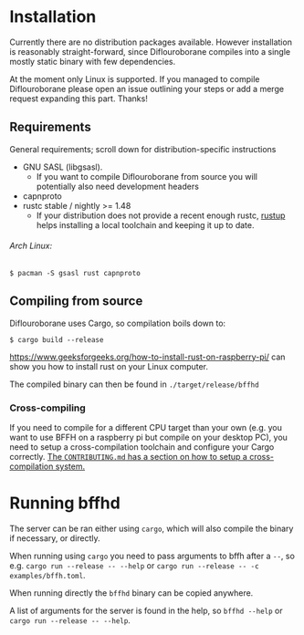 # Installation

Currently there are no distribution packages available.
However installation is reasonably straight-forward, since Diflouroborane compiles into a single
mostly static binary with few dependencies.

At the moment only Linux is supported. If you managed to compile Diflouroborane please open an issue
outlining your steps or add a merge request expanding this part. Thanks!

## Requirements

General requirements; scroll down for distribution-specific instructions

- GNU SASL (libgsasl).
  * If you want to compile Diflouroborane from source you will potentially also need development
      headers
- capnproto
- rustc stable / nightly >= 1.48
  * If your distribution does not provide a recent enough rustc, [rustup](https://rustup.rs/) helps
      installing a local toolchain and keeping it up to date.

###### Arch Linux:
```shell
$ pacman -S gsasl rust capnproto
```

## Compiling from source

Diflouroborane uses Cargo, so compilation boils down to:

```shell
$ cargo build --release
```
https://www.geeksforgeeks.org/how-to-install-rust-on-raspberry-pi/ can show you how to install rust on your Linux computer.

The compiled binary can then be found in `./target/release/bffhd`

### Cross-compiling

If you need to compile for a different CPU target than your own (e.g. you want
to use BFFH on a raspberry pi but compile on your desktop PC), you need to
setup a cross-compilation toolchain and configure your Cargo correctly.
[The `CONTRIBUTING.md` has a section on how to setup a cross-compilation system.](CONTRIBUTING.md#cross-compilation)

# Running bffhd

The server can be ran either using `cargo`, which will also compile the binary if necessary, or directly.

When running using `cargo` you need to pass arguments to bffh after a `--`, so
e.g. `cargo run --release -- --help` or `cargo run --release -- -c examples/bffh.toml`.

When running directly the `bffhd` binary can be copied anywhere.

A list of arguments for the server is found in the help, so `bffhd --help` or `cargo run --release -- --help`.
